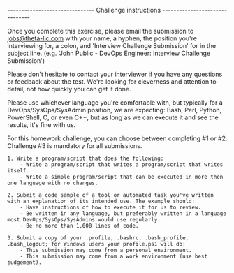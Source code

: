 ------------------------------- Challenge instructions -------------------------------

Once you complete this exercise, please email the submission to jobs@theta-llc.com with your name, a hyphen, the position you're interviewing for, a colon, and 'Interview Challenge Submission' for in  the subject line. (e.g. 'John Public - DevOps Engineer: Interview Challenge Submission') 

Please don't hesitate to contact your interviewer if you have any questions or feedback about the test. We're looking for cleverness and attention to detail, not how quickly you can get it done.

Please use whichever language you're comfortable with, but typically for a DevOps/SysOps/SysAdmin position, we are expecting: Bash, Perl, Python, PowerShell, C, or even C++, but as long as we can execute it and see the results, it's fine with us.

For this homework challenge, you can choose between completing #1 or #2. Challenge #3 is mandatory for all submissions.

    1. Write a program/script that does the following:
        - Write a program/script that writes a program/script that writes itself.
        - Write a simple program/script that can be executed in more then one language with no changes.
        
    2. Submit a code sample of a tool or automated task you've written with an explanation of its intended use. The example should:
        - Have instructions of how to execute it for us to review.
        - Be written in any language, but preferably written in a language most DevOps/SysOps/SysAdmins would use regularly.
        - Be no more than 1,000 lines of code.

    3. Submit a copy of your .profile, .bashrc, .bash_profile, .bash_logout; for Windows users your profile.ps1 will do:
        - This submission may come from a personal environment.
        - This submission may come from a work environment (use best judgement).